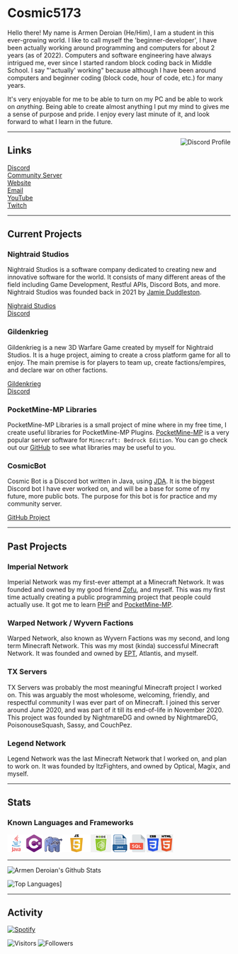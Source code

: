 # Cosmic5173
Hello there! My name is Armen Deroian (He/Him), I am a student in this ever-growing world. I like to call myself the 'beginner-developer', I have been actually working around programming and computers for about 2 years (as of 2022). Computers and software engineering have always intrigued me, ever since I started random block coding back in Middle School. I say "'actually' working" because although I have been around computers and beginner coding (block code, hour of code, etc.) for many years.
 
It's very enjoyable for me to be able to turn on my PC and be able to work on *anything*. Being able to create almost anything I put my mind to gives me a sense of purpose and pride. I enjoy every last minute of it, and look forward to what I learn in the future.
 
***

<a href="https://discord.com/users/870867340579995678"> 
    <img align=right alt="Discord Profile" src="https://lanyard.cnrad.dev/api/870867340579995678?idleMessage=Probably%20away%20doing%20something%20important.&hideDiscrim=true&hideTimestamp=true">
</a>

## Links

[Discord](https://discord.com/users/870867340579995678) \
[Community Server](https://discord.cosmic5173.com) \
[Website](https://www.cosmic5173.com) \
[Email](mailto:contact@cosmic5173.com) \
[YouTube](https://www.youtube.com/channel/UCo0_SuIilrU9yCkxXfvyx2A) \
[Twitch](https://www.twitch.tv/cosmic5173)

***
 
## Current Projects
 
### Nightraid Studios
Nightraid Studios is a software company dedicated to creating new and innovative software for the world. It consists of many different areas of the field including Game Development, Restful APIs, Discord Bots, and more. Nightraid Studios was founded back in 2021 by [Jamie Duddleston](https://github.com/GuildedThorn).
 
[Nighraid Studios](https://nighraid.studio) \
[Discord](https://discord.nightraid.studio)
 
### Gildenkrieg
Gildenkrieg is a new 3D Warfare Game created by myself for Nightraid Studios. It is a huge project, aiming to create a cross platform game for all to enjoy. The main premise is for players to team up, create factions/empires, and declare war on other factions.
 
[Gildenkrieg](https://gildenkrieg.xyz) \
[Discord](https://discord.gildenkrieg.xyz)

### PocketMine-MP Libraries
PocketMine-MP Libraries is a small project of mine where in my free time, I create useful libraries for PocketMine-MP Plugins. [PocketMine-MP](https://pmmp.io) is a very popular server software for ``Minecraft: Bedrock Edition``. You can go check out our [GitHub](https://github.com/PocketMine-MP-Libraries) to see what libraries may be useful to you.

### CosmicBot
Cosmic Bot is a Discord bot written in Java, using [JDA](https://github.com/DV8FromTheWorld/JDA). It is the biggest Discord bot I have ever worked on, and will be a base for some of my future, more public bots. The purpose for this bot is for practice and my community server.

[GitHub Project](https://github.com/Cosmic5173/CosmicBot)
 
***
 
## Past Projects
 
### Imperial Network
Imperial Network was my first-ever attempt at a Minecraft Network. It was founded and owned by my good friend [Zofu](https://www.youtube.com/channel/UCv1qaKC1bYd3A3O9r4KIB_g), and myself. This was my first time actually creating a public programming project that people could actually use. It got me to learn [PHP](https://php.net) and [PocketMine-MP](https://pmmp.io).
 
### Warped Network / Wyvern Factions
Warped Network, also known as Wyvern Factions was my second, and long term Minecraft Network. This was my most (kinda) successful Minecraft Network. It was founded and owned by [EPT](https://github.com/EPT8TPE), Atlantis, and myself.
 
### TX Servers
TX Servers was probably the most meaningful Minecraft project I worked on. This was arguably the most wholesome, welcoming, friendly, and respectful community I was ever part of on Minecraft. I joined this server around June 2020, and was part of it till its end-of-life in November 2020. This project was founded by NightmareDG and owned by NightmareDG, PoisonouseSquash, Sassy, and CouchPez.
 
### Legend Network
Legend Network was the last Minecraft Network that I worked on, and plan to work on. It was founded by ItzFighters, and owned by Optical, Magix, and myself.
 
***
 
## Stats
### Known Languages and Frameworks
<img src="assets/java-logo.png" alt="Java Logo" height=40 width=40><img src="assets/cs-logo.png" alt="C# Logo" height=40 width=40>
<img src="assets/php-logo.png" alt="PHP Logo" height=35 width=40><img src="assets/js-logo.png" alt="JS Logo" height=40><img src="assets/njs-logo.png" alt="JS Logo" height=40><img src="assets/json-logo.png" alt="JSON Logo" height=40><img src="assets/sql-logo.png" alt="SQL Logo" height=40><img src="assets/css-html-logo.png" alt="JS Logo" height=40>
 
***
![Armen Deroian's Github Stats](https://github-readme-stats.vercel.app/api?username=Cosmic5173&include_all_commits=true&count_private=true&show_icons=true&theme=radical)
 
![Top Languages](https://github-readme-stats.vercel.app/api/top-langs/?username=Cosmic5173&layout=compact&theme=radical)]


***

## Activity

[![Spotify](https://novatorem-cosmic5173.vercel.app/api/spotify)](https://open.spotify.com/user/jis1289wp9pkyi3dzfog569o9)

![Visitors](https://visitor-badge.laobi.icu/badge?page_id=Cosmic5173.Cosmic5173)
![Followers](https://img.shields.io/github/followers/Cosmic5173?label=Followers&style=social)